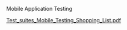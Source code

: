 Mobile Application Testing

[Test_suites_Mobile_Testing_Shopping_List.pdf](https://github.com/user-attachments/files/23135083/Test_suites_Mobile_Testing_Shopping_List.pdf)

